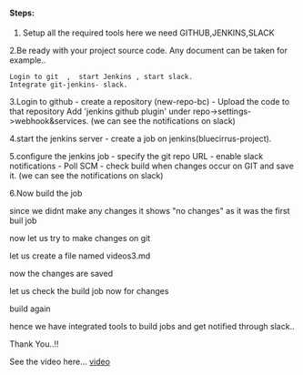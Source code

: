 #### Steps:
>
1. Setup all the required tools
	here we need GITHUB,JENKINS,SLACK

2.Be ready with your project source code. Any document can be taken for example..

    Login to git  ,  start Jenkins , start slack.
	Integrate git-jenkins- slack.

3.Login to github - create a repository (new-repo-bc) -  Upload the code to that repository
   Add 'jenkins github plugin' under repo->settings->webhook&services.
   (we can see the notifications on slack)

4.start the jenkins server - create a job on jenkins(bluecirrus-project).

5.configure the jenkins job - specify the git repo URL - enable slack notifications - Poll SCM - check build  when changes occur on GIT and save it.
	(we can see the notifications on slack)

6.Now build the job 

since we didnt make any changes it shows "no changes" as it was the first buil job 

now let us try to make changes on git

let us create a file named videos3.md

now the changes are saved

let us check the build job now for changes

build again

hence we have integrated tools to build jobs and get notified through slack..

Thank You..!!

See the video here... [video](https://vimeo.com/188121493)
	

